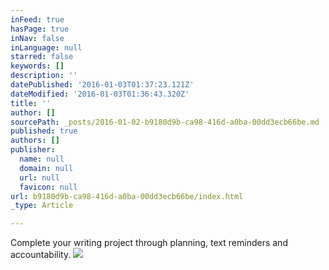 ```yaml
---
inFeed: true
hasPage: true
inNav: false
inLanguage: null
starred: false
keywords: []
description: ''
datePublished: '2016-01-03T01:37:23.121Z'
dateModified: '2016-01-03T01:36:43.320Z'
title: ''
author: []
sourcePath: _posts/2016-01-02-b9180d9b-ca98-416d-a0ba-00dd3ecb66be.md
published: true
authors: []
publisher:
  name: null
  domain: null
  url: null
  favicon: null
url: b9180d9b-ca98-416d-a0ba-00dd3ecb66be/index.html
_type: Article

---
```

Complete your writing project through planning, text reminders and accountability.
![](https://the-grid-user-content.s3-us-west-2.amazonaws.com/b7ecce3b-0b8a-47c3-b1ea-beed071e7799.jpg)